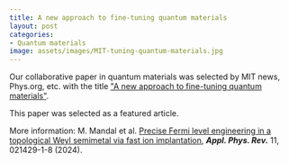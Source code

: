 ```yaml
---
title: A new approach to fine-tuning quantum materials
layout: post
categories:
- Quantum materials
image: assets/images/MIT-tuning-quantum-materials.jpg
---
```


Our collaborative paper in quantum materials was selected by MIT news, Phys.org, etc. with the title ["A new approach to fine-tuning quantum materials"](https://news.mit.edu/2024/new-approach-fine-tuning-quantum-materials-0812).

This paper was selected as a featured article.

More information: M. Mandal et al. [Precise Fermi level engineering in a topological Weyl semimetal via fast ion implantation](https://pubs.aip.org/aip/apr/article/11/2/021429/3299347/Precise-Fermi-level-engineering-in-a-topological), ***Appl. Phys. Rev.*** 11, 021429-1-8 (2024).
